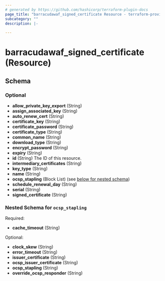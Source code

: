 ```yaml
---
# generated by https://github.com/hashicorp/terraform-plugin-docs
page_title: "barracudawaf_signed_certificate Resource - terraform-provider-barracudawaf"
subcategory: ""
description: |-
  
---
```


# barracudawaf_signed_certificate (Resource)





<!-- schema generated by tfplugindocs -->
## Schema

### Optional

- **allow_private_key_export** (String)
- **assign_associated_key** (String)
- **auto_renew_cert** (String)
- **certificate_key** (String)
- **certificate_password** (String)
- **certificate_type** (String)
- **common_name** (String)
- **download_type** (String)
- **encrypt_password** (String)
- **expiry** (String)
- **id** (String) The ID of this resource.
- **intermediary_certificates** (String)
- **key_type** (String)
- **name** (String)
- **ocsp_stapling** (Block List) (see [below for nested schema](#nestedblock--ocsp_stapling))
- **schedule_renewal_day** (String)
- **serial** (String)
- **signed_certificate** (String)

<a id="nestedblock--ocsp_stapling"></a>
### Nested Schema for `ocsp_stapling`

Required:

- **cache_timeout** (String)

Optional:

- **clock_skew** (String)
- **error_timeout** (String)
- **issuer_certificate** (String)
- **ocsp_issuer_certificate** (String)
- **ocsp_stapling** (String)
- **override_ocsp_responder** (String)


